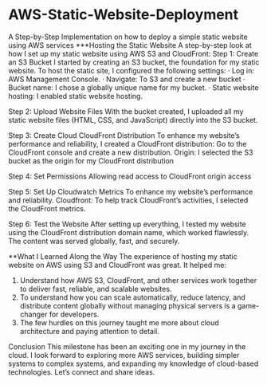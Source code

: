 # AWS-Static-Website-Deployment
A Step-by-Step Implementation on how to deploy a simple static website using AWS services
***Hosting the Static Website
A step-by-step look at how I set up my static website using AWS S3 and CloudFront:
Step 1: Create an S3 Bucket
I started by creating an S3 bucket, the foundation for my static website. To host the static site, I configured the following settings:
·      Log in: AWS Management Console.
·      Navigate: To S3 and create a new bucket
·      Bucket name: I chose a globally unique name for my bucket.
·      Static website hosting: I enabled static website hosting.

Step 2: Upload Website Files
With the bucket created, I uploaded all my static website files (HTML, CSS, and JavaScript) directly into the S3 bucket.

Step 3: Create Cloud CloudFront Distribution
To enhance my website’s performance and reliability, I created a CloudFront distribution:
Go to the CloudFront console and create a new distribution.
Origin: I selected the S3 bucket as the origin for my CloudFront distribution

Step 4: Set Permissions
Allowing read access to CloudFront origin access

Step 5: Set Up Cloudwatch Metrics
To enhance my website’s performance and reliability.
Cloudfront: To help track CloudFront’s activities, I selected the CloudFront metrics.

Step 6: Test the Website
After setting up everything, I tested my website using the CloudFront distribution domain name, which worked flawlessly. The content was served globally, fast, and securely.

**What I Learned Along the Way
The experience of hosting my static website on AWS using S3 and CloudFront was great. It helped me:
1. Understand how AWS S3, CloudFront, and other services work together to deliver fast, reliable, and scalable websites.
2. To understand how you can scale automatically, reduce latency, and distribute content globally without managing physical servers is a game-changer for developers.
3. The few hurdles on this journey taught me more about cloud architecture and paying attention to detail.

Conclusion
This milestone has been an exciting one in my journey in the cloud. I look forward to exploring more AWS services, building simpler systems to complex systems, and expanding my knowledge of cloud-based technologies.
Let’s connect and share ideas.

